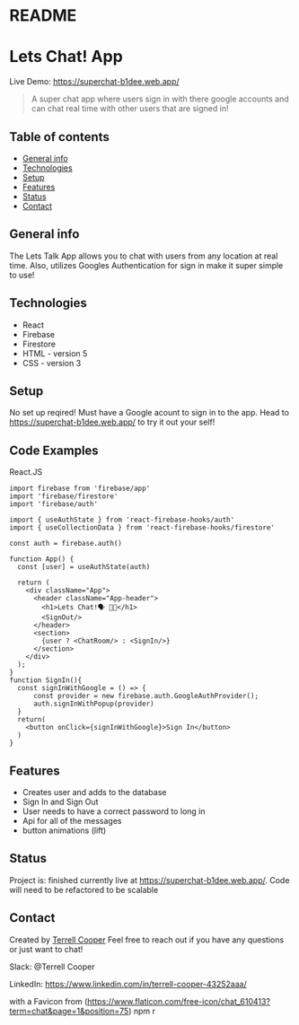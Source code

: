# README

# Lets Chat! App
Live Demo: https://superchat-b1dee.web.app/


> A super chat app where users sign in with there google accounts and can chat real time with other users that are signed in! 

## Table of contents

- [General info](#general-info)
- [Technologies](#technologies)
- [Setup](#setup)
- [Features](#features)
- [Status](#status)
- [Contact](#contact)


## General info

The Lets Talk App allows you to chat with users from any location at real time. Also, 
utilizes Googles Authentication for sign in make it super simple to use! 

## Technologies

- React
- Firebase
- Firestore 
- HTML - version 5
- CSS - version 3 

## Setup

No set up reqired! Must have a Google acount to sign in to the app. Head to 
https://superchat-b1dee.web.app/ to try it out your self! 

## Code Examples

React.JS  

```
import firebase from 'firebase/app'
import 'firebase/firestore'
import 'firebase/auth'

import { useAuthState } from 'react-firebase-hooks/auth'
import { useCollectionData } from 'react-firebase-hooks/firestore'

const auth = firebase.auth()

function App() {
  const [user] = useAuthState(auth)

  return (
    <div className="App">
      <header className="App-header">
        <h1>Lets Chat!🗣 💬🔥</h1>
        <SignOut/>
      </header>
      <section>
        {user ? <ChatRoom/> : <SignIn/>}
      </section>
    </div>
  );
}
function SignIn(){
  const signInWithGoogle = () => {
      const provider = new firebase.auth.GoogleAuthProvider();
      auth.signInWithPopup(provider)
  }
  return(
    <button onClick={signInWithGoogle}>Sign In</button>
  )
}

```

## Features

- Creates user and adds to the database 
- Sign In and Sign Out
- User needs to have a correct password to long in
- Api for all of the messages 
- button animations (lift)


## Status

Project is: finished currently live at https://superchat-b1dee.web.app/. Code will need to be refactored to be scalable

## Contact

Created by [Terrell Cooper](https://www.linkedin.com/in/terrell-cooper-43252aaa/) Feel free to reach out if you have any questions or just want to chat! 

Slack: @Terrell Cooper

LinkedIn: https://www.linkedin.com/in/terrell-cooper-43252aaa/



with a Favicon from (https://www.flaticon.com/free-icon/chat_610413?term=chat&page=1&position=75)
npm r